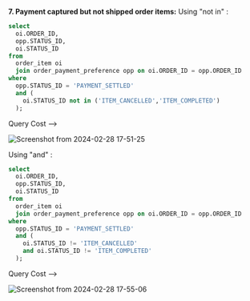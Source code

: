 **7. Payment captured but not shipped order items:**
Using "not in" :

```sql
select 
  oi.ORDER_ID, 
  opp.STATUS_ID, 
  oi.STATUS_ID 
from 
  order_item oi 
  join order_payment_preference opp on oi.ORDER_ID = opp.ORDER_ID 
where 
  opp.STATUS_ID = 'PAYMENT_SETTLED' 
  and (
  	oi.STATUS_ID not in ('ITEM_CANCELLED','ITEM_COMPLETED')
  );
```

Query Cost --> 

![Screenshot from 2024-02-28 17-51-25](https://github.com/namratapanwar20/TRAINING_Assignment/assets/116093745/3b928d55-7dfd-492a-830b-d495b3452536)


Using "and" :

```sql
select 
  oi.ORDER_ID, 
  opp.STATUS_ID, 
  oi.STATUS_ID 
from 
  order_item oi 
  join order_payment_preference opp on oi.ORDER_ID = opp.ORDER_ID 
where 
  opp.STATUS_ID = 'PAYMENT_SETTLED' 
  and (
    oi.STATUS_ID != 'ITEM_CANCELLED' 
    and oi.STATUS_ID != 'ITEM_COMPLETED'
  );
```

Query Cost --> 

![Screenshot from 2024-02-28 17-55-06](https://github.com/namratapanwar20/TRAINING_Assignment/assets/116093745/c88446ab-d9a4-4ff4-92e9-3fb96a9e7482)



